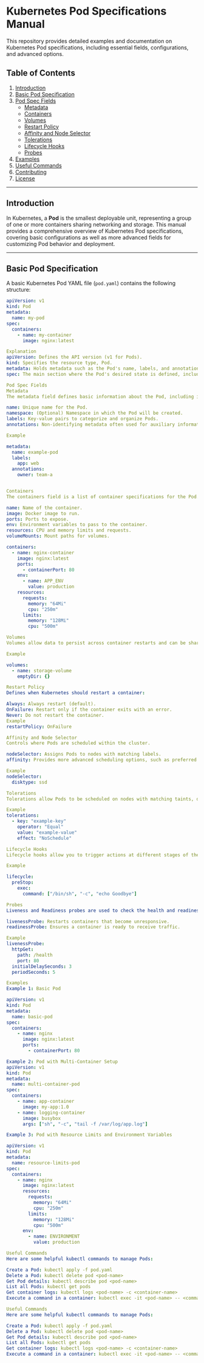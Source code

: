 # Kubernetes Pod Specifications Manual

This repository provides detailed examples and documentation on Kubernetes Pod specifications, including essential fields, configurations, and advanced options.

## Table of Contents
1. [Introduction](#introduction)
2. [Basic Pod Specification](#basic-pod-specification)
3. [Pod Spec Fields](#pod-spec-fields)
    - [Metadata](#metadata)
    - [Containers](#containers)
    - [Volumes](#volumes)
    - [Restart Policy](#restart-policy)
    - [Affinity and Node Selector](#affinity-and-node-selector)
    - [Tolerations](#tolerations)
    - [Lifecycle Hooks](#lifecycle-hooks)
    - [Probes](#probes)
4. [Examples](#examples)
5. [Useful Commands](#useful-commands)
6. [Contributing](#contributing)
7. [License](#license)

---

## Introduction

In Kubernetes, a **Pod** is the smallest deployable unit, representing a group of one or more containers sharing networking and storage. This manual provides a comprehensive overview of Kubernetes Pod specifications, covering basic configurations as well as more advanced fields for customizing Pod behavior and deployment.

---

## Basic Pod Specification

A basic Kubernetes Pod YAML file (`pod.yaml`) contains the following structure:

```yaml
apiVersion: v1
kind: Pod
metadata:
  name: my-pod
spec:
  containers:
    - name: my-container
      image: nginx:latest

Explanation
apiVersion: Defines the API version (v1 for Pods).
kind: Specifies the resource type, Pod.
metadata: Holds metadata such as the Pod's name, labels, and annotations.
spec: The main section where the Pod's desired state is defined, including container images, ports, and other settings.

Pod Spec Fields
Metadata
The metadata field defines basic information about the Pod, including its name, labels, and annotations.

name: Unique name for the Pod.
namespace: (Optional) Namespace in which the Pod will be created.
labels: Key-value pairs to categorize and organize Pods.
annotations: Non-identifying metadata often used for auxiliary information.

Example

metadata:
  name: example-pod
  labels:
    app: web
  annotations:
    owner: team-a


Containers
The containers field is a list of container specifications for the Pod. Each container should have a unique name, an image, and any necessary configurations such as ports, resources, and environment variables.

name: Name of the container.
image: Docker image to run.
ports: Ports to expose.
env: Environment variables to pass to the container.
resources: CPU and memory limits and requests.
volumeMounts: Mount paths for volumes.

containers:
  - name: nginx-container
    image: nginx:latest
    ports:
      - containerPort: 80
    env:
      - name: APP_ENV
        value: production
    resources:
      requests:
        memory: "64Mi"
        cpu: "250m"
      limits:
        memory: "128Mi"
        cpu: "500m"

Volumes
Volumes allow data to persist across container restarts and can be shared among containers in a Pod.

Example

volumes:
  - name: storage-volume
    emptyDir: {}

Restart Policy
Defines when Kubernetes should restart a container:

Always: Always restart (default).
OnFailure: Restart only if the container exits with an error.
Never: Do not restart the container.
Example
restartPolicy: OnFailure

Affinity and Node Selector
Controls where Pods are scheduled within the cluster.

nodeSelector: Assigns Pods to nodes with matching labels.
affinity: Provides more advanced scheduling options, such as preferred or required affinity.

Example
nodeSelector:
  disktype: ssd

Tolerations
Tolerations allow Pods to be scheduled on nodes with matching taints, defining rules for which nodes the Pod can tolerate.

Example
tolerations:
  - key: "example-key"
    operator: "Equal"
    value: "example-value"
    effect: "NoSchedule"

Lifecycle Hooks
Lifecycle hooks allow you to trigger actions at different stages of the container lifecycle, such as postStart or preStop.

Example

lifecycle:
  preStop:
    exec:
      command: ["/bin/sh", "-c", "echo Goodbye"]

Probes
Liveness and Readiness probes are used to check the health and readiness of containers:

livenessProbe: Restarts containers that become unresponsive.
readinessProbe: Ensures a container is ready to receive traffic.

Example
livenessProbe:
  httpGet:
    path: /health
    port: 80
  initialDelaySeconds: 3
  periodSeconds: 5

Examples
Example 1: Basic Pod

apiVersion: v1
kind: Pod
metadata:
  name: basic-pod
spec:
  containers:
    - name: nginx
      image: nginx:latest
      ports:
        - containerPort: 80

Example 2: Pod with Multi-Container Setup
apiVersion: v1
kind: Pod
metadata:
  name: multi-container-pod
spec:
  containers:
    - name: app-container
      image: my-app:1.0
    - name: logging-container
      image: busybox
      args: ["sh", "-c", "tail -f /var/log/app.log"]

Example 3: Pod with Resource Limits and Environment Variables

apiVersion: v1
kind: Pod
metadata:
  name: resource-limits-pod
spec:
  containers:
    - name: nginx
      image: nginx:latest
      resources:
        requests:
          memory: "64Mi"
          cpu: "250m"
        limits:
          memory: "128Mi"
          cpu: "500m"
      env:
        - name: ENVIRONMENT
          value: production

Useful Commands
Here are some helpful kubectl commands to manage Pods:

Create a Pod: kubectl apply -f pod.yaml
Delete a Pod: kubectl delete pod <pod-name>
Get Pod details: kubectl describe pod <pod-name>
List all Pods: kubectl get pods
Get container logs: kubectl logs <pod-name> -c <container-name>
Execute a command in a container: kubectl exec -it <pod-name> -- <command>

Useful Commands
Here are some helpful kubectl commands to manage Pods:

Create a Pod: kubectl apply -f pod.yaml
Delete a Pod: kubectl delete pod <pod-name>
Get Pod details: kubectl describe pod <pod-name>
List all Pods: kubectl get pods
Get container logs: kubectl logs <pod-name> -c <container-name>
Execute a command in a container: kubectl exec -it <pod-name> -- <command>




